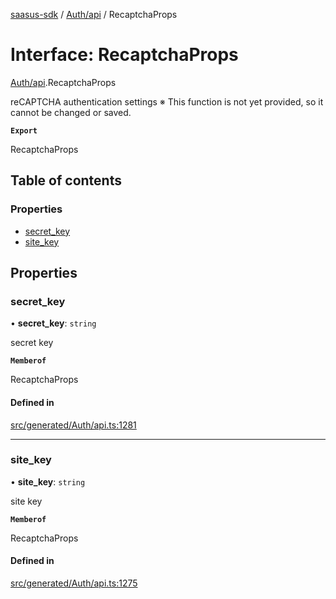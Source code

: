 [saasus-sdk](../README.md) / [Auth/api](../modules/Auth_api.md) / RecaptchaProps

# Interface: RecaptchaProps

[Auth/api](../modules/Auth_api.md).RecaptchaProps

reCAPTCHA authentication settings ※ This function is not yet provided, so it cannot be changed or saved.

**`Export`**

RecaptchaProps

## Table of contents

### Properties

- [secret\_key](Auth_api.RecaptchaProps.md#secret_key)
- [site\_key](Auth_api.RecaptchaProps.md#site_key)

## Properties

### secret\_key

• **secret\_key**: `string`

secret key

**`Memberof`**

RecaptchaProps

#### Defined in

[src/generated/Auth/api.ts:1281](https://github.com/saasus-platform/saasus-sdk-javascript/blob/997c544/src/generated/Auth/api.ts#L1281)

___

### site\_key

• **site\_key**: `string`

site key

**`Memberof`**

RecaptchaProps

#### Defined in

[src/generated/Auth/api.ts:1275](https://github.com/saasus-platform/saasus-sdk-javascript/blob/997c544/src/generated/Auth/api.ts#L1275)
